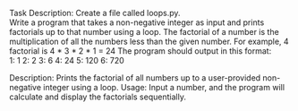 Task Description:
Create a file called loops.py.  
Write a program that takes a non-negative integer as input and prints factorials up to that 
number using a loop. The factorial of a number is the multiplication of all the numbers less than 
the given number.  For example, 4 factorial is 4 * 3 * 2 * 1 = 24 
The program should output in this format:  
1: 1 
2: 2 
3: 6 
4: 24 
5: 120 
6: 720

Description:
Prints the factorial of all numbers up to a user-provided non-negative integer using a loop.
Usage:
Input a number, and the program will calculate and display the factorials sequentially.
